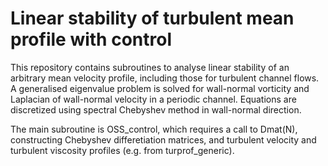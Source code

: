 # Linear stability of turbulent mean profile with control

This repository contains subroutines to analyse linear stability of an arbitrary mean velocity profile, including those for turbulent channel flows. A generalised eigenvalue problem is solved for wall-normal vorticity and Laplacian of wall-normal velocity in a periodic channel. Equations are discretized using spectral Chebyshev method in wall-normal direction.

The main subroutine is OSS_control, which requires a call to Dmat(N), constructing Chebyshev differetiation matrices, and turbulent velocity and turbulent viscosity profiles (e.g. from turprof_generic).
